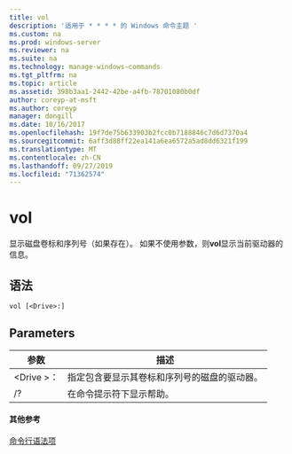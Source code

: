 ```yaml
---
title: vol
description: '适用于 * * * * 的 Windows 命令主题 '
ms.custom: na
ms.prod: windows-server
ms.reviewer: na
ms.suite: na
ms.technology: manage-windows-commands
ms.tgt_pltfrm: na
ms.topic: article
ms.assetid: 398b3aa1-2442-42be-a4fb-78701080b0df
author: coreyp-at-msft
ms.author: coreyp
manager: dongill
ms.date: 10/16/2017
ms.openlocfilehash: 19f7de75b633903b2fcc0b7188846c7d6d7370a4
ms.sourcegitcommit: 6aff3d88ff22ea141a6ea6572a5ad8dd6321f199
ms.translationtype: MT
ms.contentlocale: zh-CN
ms.lasthandoff: 09/27/2019
ms.locfileid: "71362574"
---
```

# <a name="vol"></a>vol



显示磁盘卷标和序列号（如果存在）。  如果不使用参数，则**vol**显示当前驱动器的信息。

## <a name="syntax"></a>语法

```
vol [<Drive>:]
```

## <a name="parameters"></a>Parameters

|参数|描述|
|---------|-----------|
|\<Drive >：|指定包含要显示其卷标和序列号的磁盘的驱动器。|
|/?|在命令提示符下显示帮助。|

#### <a name="additional-references"></a>其他参考

[命令行语法项](command-line-syntax-key.md)